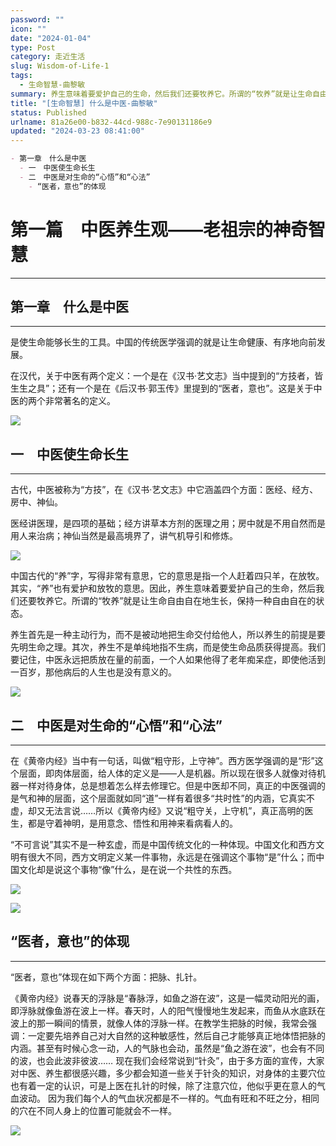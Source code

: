 ```yaml
---
password: ""
icon: ""
date: "2024-01-04"
type: Post
category: 走近生活
slug: Wisdom-of-Life-1
tags:
  - 生命智慧-曲黎敏
summary: 养生意味着要爱护自己的生命，然后我们还要牧养它。所谓的“牧养”就是让生命自由自在地生长，保持一种自由自在的状态。
title: "[生命智慧] 什么是中医-曲黎敏"
status: Published
urlname: 81a26e00-b832-44cd-988c-7e90131186e9
updated: "2024-03-23 08:41:00"
---
```


```markdown
- 第一章　什么是中医
  - 一　中医使生命长生
  - 二　中医是对生命的“心悟”和“心法”
    - “医者，意也”的体现
```

# 第一篇　中医养生观——老祖宗的神奇智慧

---

## 第一章　什么是中医

---

是使生命能够长生的工具。中国的传统医学强调的就是让生命健康、有序地向前发展。

在汉代，关于中医有两个定义：一个是在《汉书·艺文志》当中提到的“方技者，皆生生之具”；还有一个是在《后汉书·郭玉传》里提到的“医者，意也”。这是关于中医的两个非常著名的定义。

![](https://bu.dusays.com/2024/01/04/6596af4366c5e.png)

## 一　中医使生命长生

---

古代，中医被称为“方技”，在《汉书·艺文志》中它涵盖四个方面：医经、经方、房中、神仙。

医经讲医理，是四项的基础；经方讲草本方剂的医理之用；房中就是不用自然而是用人来治病；神仙当然是最高境界了，讲气机导引和修炼。

![](https://bu.dusays.com/2024/01/04/6596af4592c65.png)

中国古代的“养”字，写得非常有意思，它的意思是指一个人赶着四只羊，在放牧。其实，“养”也有爱护和放牧的意思。因此，养生意味着要爱护自己的生命，然后我们还要牧养它。所谓的“牧养”就是让生命自由自在地生长，保持一种自由自在的状态。

养生首先是一种主动行为，而不是被动地把生命交付给他人，所以养生的前提是要先明生命之理。其次，养生不是单纯地指不生病，而是使生命品质获得提高。我们要记住，中医永远把质放在量的前面，一个人如果他得了老年痴呆症，即使他活到一百岁，那他病后的人生也是没有意义的。

![](https://bu.dusays.com/2024/01/04/6596af47ed356.png)

## 二　中医是对生命的“心悟”和“心法”

---

在《黄帝内经》当中有一句话，叫做“粗守形，上守神”。西方医学强调的是“形”这个层面，即肉体层面，给人体的定义是——人是机器。所以现在很多人就像对待机器一样对待身体，总是想着怎么样去修理它。但是中医却不同，真正的中医强调的是气和神的层面，这个层面就如同“道”一样有着很多“共时性”的内涵，它真实不虚，却又无法言说……所以《黄帝内经》又说“粗守关，上守机”，真正高明的医生，都是守着神明，是用意念、悟性和用神来看病看人的。

“不可言说”其实不是一种玄虚，而是中国传统文化的一种体现。中国文化和西方文明有很大不同，西方文明定义某一件事物，永远是在强调这个事物“是”什么；而中国文化却是说这个事物“像”什么，是在说一个共性的东西。

![](https://bu.dusays.com/2024/01/04/6596af4a7eef0.png)

![](https://bu.dusays.com/2024/01/04/6596af4cadbf3.png)

## “医者，意也”的体现

---

“医者，意也”体现在如下两个方面：把脉、扎针。

《黄帝内经》说春天的浮脉是“春脉浮，如鱼之游在波”，这是一幅灵动阳光的画，即浮脉就像鱼游在波上一样。春天时，人的阳气慢慢地生发起来，而鱼从水底跃在波上的那一瞬间的情景，就像人体的浮脉一样。在教学生把脉的时候，我常会强调：一定要先培养自己对大自然的这种敏感性，然后自己才能够真正地体悟把脉的内涵。甚至有时候心念一动，人的气脉也会动，虽然是“鱼之游在波”，也会有不同的波，也会此波非彼波……
现在我们会经常说到“针灸”，由于多方面的宣传，大家对中医、养生都很感兴趣，多少都会知道一些关于针灸的知识，对身体的主要穴位也有着一定的认识，可是上医在扎针的时候，除了注意穴位，他似乎更在意人的气血波动。
因为我们每个人的气血状况都是不一样的。气血有旺和不旺之分，相同的穴在不同人身上的位置可能就会不一样。

![](https://bu.dusays.com/2024/01/04/6596af4e90850.png)
